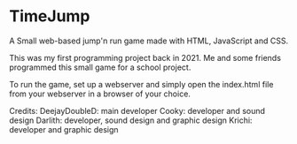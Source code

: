 # TimeJump
A Small web-based jump'n run game made with HTML, JavaScript and CSS.

This was my first programming project back in 2021. Me and some friends programmed this small game for a school project.

To run the game, set up a webserver and simply open the index.html file from your webserver in a browser of your choice.

Credits:
  DeejayDoubleD: main developer
  Cooky: developer and sound design
  Darlith: developer, sound design and graphic design
  Krichi: developer and graphic design

